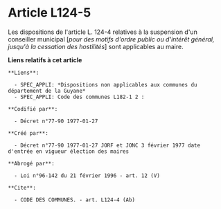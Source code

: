 # Article L124-5

Les dispositions de l'article L. 124-4 relatives à la suspension d'un conseiller municipal [*pour des motifs d'ordre public
ou d'intérêt général, jusqu'à la cessation des hostilités*] sont applicables au maire.

**Liens relatifs à cet article**

	**Liens**:

	  - SPEC_APPLI: *Dispositions non applicables aux communes du département de la Guyane*
	  - SPEC_APPLI: Code des communes L182-1 2 :

	**Codifié par**:

	  - Décret n°77-90 1977-01-27

	**Créé par**:

	  - Décret n°77-90 1977-01-27 JORF et JONC 3 février 1977 date d'entrée en vigueur élection des maires

	**Abrogé par**:

	  - Loi n°96-142 du 21 février 1996 - art. 12 (V)

	**Cite**:

	  - CODE DES COMMUNES. - art. L124-4 (Ab)
